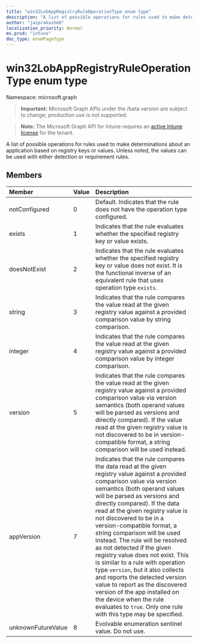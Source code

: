 ```yaml
---
title: "win32LobAppRegistryRuleOperationType enum type"
description: "A list of possible operations for rules used to make determinations about an application based on registry keys or values. Unless noted, the values can be used with either detection or requirement rules."
author: "jaiprakashmb"
localization_priority: Normal
ms.prod: "intune"
doc_type: enumPageType
---
```


# win32LobAppRegistryRuleOperationType enum type

Namespace: microsoft.graph

> **Important:** Microsoft Graph APIs under the /beta version are subject to change; production use is not supported.

> **Note:** The Microsoft Graph API for Intune requires an [active Intune license](https://go.microsoft.com/fwlink/?linkid=839381) for the tenant.

A list of possible operations for rules used to make determinations about an application based on registry keys or values. Unless noted, the values can be used with either detection or requirement rules.

## Members
|Member|Value|Description|
|:---|:---|:---|
|notConfigured|0|Default. Indicates that the rule does not have the operation type configured.|
|exists|1|Indicates that the rule evaluates whether the specified registry key or value exists.|
|doesNotExist|2|Indicates that the rule evaluates whether the specified registry key or value does not exist. It is the functional inverse of an equivalent rule that uses operation type `exists`.|
|string|3|Indicates that the rule compares the value read at the given registry value against a provided comparison value by string comparison.|
|integer|4|Indicates that the rule compares the value read at the given registry value against a provided comparison value by integer comparison.|
|version|5|Indicates that the rule compares the value read at the given registry value against a provided comparison value via version semantics (both operand values will be parsed as versions and directly compared). If the value read at the given registry value is not discovered to be in version-compatible format, a string comparison will be used instead.|
|appVersion|7|Indicates that the rule compares the data read at the given registry value against a provided comparison value via version semantics (both operand values will be parsed as versions and directly compared). If the data read at the given registry value is not discovered to be in a version-compatible format, a string comparison will be used instead. The rule will be resolved as not detected if the given registry value does not exist. This is similar to a rule with operation type `version`, but it also collects and reports the detected version value to report as the discovered version of the app installed on the device when the rule evaluates to `true`. Only one rule with this type may be specified.|
|unknownFutureValue|8|Evolvable enumeration sentinel value. Do not use.|

